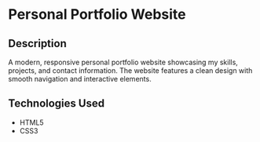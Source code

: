 # Personal Portfolio Website

## Description
A modern, responsive personal portfolio website showcasing my skills, projects, and contact information. The website features a clean design with smooth navigation and interactive elements.

## Technologies Used
- HTML5
- CSS3


